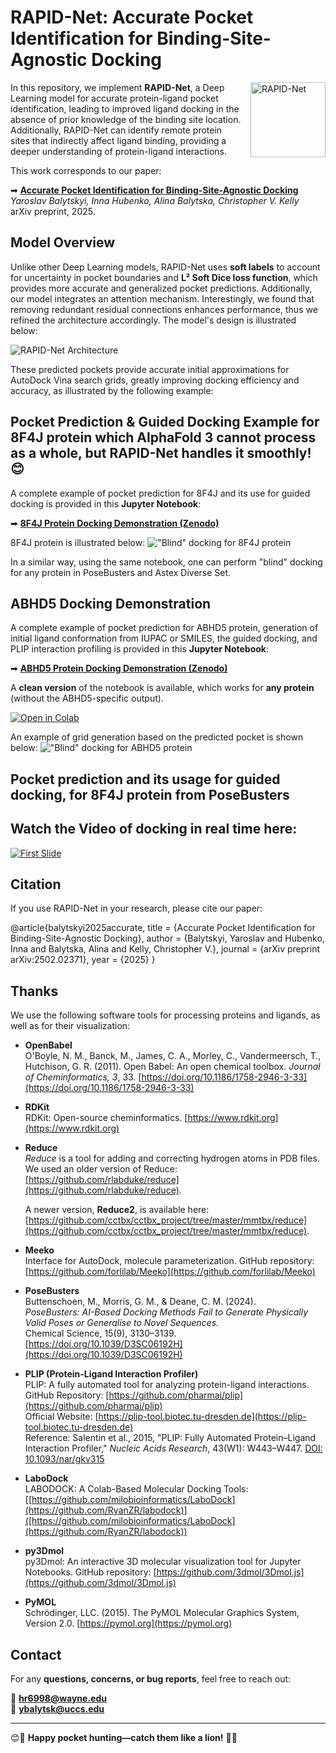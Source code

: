 # RAPID-Net: Accurate Pocket Identification for Binding-Site-Agnostic Docking  

<a href="https://github.com/BalytskyiJaroslaw/RAPID-Net/blob/main/New_Logo.png" target="_blank" style="float: right; margin-left: 15px;">
  <img src="https://raw.githubusercontent.com/BalytskyiJaroslaw/RAPID-Net/main/New_Logo.png" alt="RAPID-Net" width="120"/>
</a>


In this repository, we implement **RAPID-Net**, a Deep Learning model for accurate protein-ligand pocket identification, leading to improved ligand docking in the absence of prior knowledge of the binding site location. Additionally, RAPID-Net can identify remote protein sites that indirectly affect ligand binding, providing a deeper understanding of protein-ligand interactions.

This work corresponds to our paper:

➡ **[Accurate Pocket Identification for Binding-Site-Agnostic Docking](https://arxiv.org/abs/2502.02371)**  
*Yaroslav Balytskyi, Inna Hubenko, Alina Balytska, Christopher V. Kelly*  
arXiv preprint, 2025.  

## Model Overview  

Unlike other Deep Learning models, RAPID-Net uses **soft labels** to account for uncertainty in pocket boundaries and **L² Soft Dice loss function**, which provides more accurate and generalized pocket predictions. Additionally, our model integrates an attention mechanism. Interestingly, we found that removing redundant residual connections enhances performance, thus we refined the architecture accordingly. The model's design is illustrated below:

![RAPID-Net Architecture](https://github.com/BalytskyiJaroslaw/RAPID-Net/blob/main/RAPID_diagram_insert.png)  

These predicted pockets provide accurate initial approximations for AutoDock Vina search grids, greatly improving docking efficiency and accuracy, as illustrated by the following example: 

## Pocket Prediction & Guided Docking Example for 8F4J protein which AlphaFold 3 cannot process as a whole, but RAPID-Net handles it smoothly! 😊

A complete example of pocket prediction for 8F4J and its use for guided docking is provided in this **Jupyter Notebook**:  

➡ **[8F4J Protein Docking Demonstration (Zenodo)](https://zenodo.org/records/15026755)**

8F4J protein is illustrated below:
!["Blind" docking for 8F4J protein](https://github.com/BalytskyiJaroslaw/RAPID-Net/blob/main/8F4J.png) 

In a similar way, using the same notebook, one can perform "blind" docking for any protein in PoseBusters and Astex Diverse Set.

## ABHD5 Docking Demonstration

A complete example of pocket prediction for ABHD5 protein, generation of initial ligand conformation from IUPAC or SMILES, the guided docking, and PLIP interaction profiling is provided in this **Jupyter Notebook**: 

➡ **[ABHD5 Protein Docking Demonstration (Zenodo)](https://zenodo.org/records/15048009)**

A **clean version** of the notebook is available, which works for **any protein** (without the ABHD5-specific output).  

[![Open in Colab](https://colab.research.google.com/assets/colab-badge.svg)](https://colab.research.google.com/github/BalytskyiJaroslaw/RAPID-Net/blob/main/Demo_docking_guided_by_RAPID_Net_ABHD5_as_an_example_submit_clean.ipynb)

An example of grid generation based on the predicted pocket is shown below:
!["Blind" docking for ABHD5 protein](https://github.com/BalytskyiJaroslaw/RAPID-Net/blob/main/Vina_Setup.png) 

## Pocket prediction and its usage for guided docking, for 8F4J protein from PoseBusters

## Watch the Video of docking in real time here:
[![First Slide](https://github.com/BalytskyiJaroslaw/RAPID-Net/blob/main/8F4J_screenshot_1.png?raw=true)](https://youtu.be/EkUKmoW11pE)


## Citation  

If you use RAPID-Net in your research, please cite our paper:  

@article{balytskyi2025accurate,
  title = {Accurate Pocket Identification for Binding-Site-Agnostic Docking},
  author = {Balytskyi, Yaroslav and Hubenko, Inna and Balytska, Alina and Kelly, Christopher V.},
  journal = {arXiv preprint arXiv:2502.02371},
  year = {2025}
}

## Thanks

We use the following software tools for processing proteins and ligands, as well as for their visualization:

- **OpenBabel**  
  O'Boyle, N. M., Banck, M., James, C. A., Morley, C., Vandermeersch, T., Hutchison, G. R. (2011). Open Babel: An open chemical toolbox. *Journal of Cheminformatics, 3*, 33. [https://doi.org/10.1186/1758-2946-3-33](https://doi.org/10.1186/1758-2946-3-33)

- **RDKit**  
  RDKit: Open-source cheminformatics. [https://www.rdkit.org](https://www.rdkit.org)

- **Reduce**  
  *Reduce* is a tool for adding and correcting hydrogen atoms in PDB files.  
  We used an older version of Reduce:  
  [https://github.com/rlabduke/reduce](https://github.com/rlabduke/reduce).  

  A newer version, **Reduce2**, is available here:  
  [https://github.com/cctbx/cctbx_project/tree/master/mmtbx/reduce](https://github.com/cctbx/cctbx_project/tree/master/mmtbx/reduce).

- **Meeko**  
 Interface for AutoDock, molecule parameterization. GitHub repository: [https://github.com/forlilab/Meeko](https://github.com/forlilab/Meeko)

- **PoseBusters**  
  Buttenschoen, M., Morris, G. M., & Deane, C. M. (2024).  
  *PoseBusters: AI-Based Docking Methods Fail to Generate Physically Valid Poses or Generalise to Novel Sequences.*  
  Chemical Science, 15(9), 3130–3139.  
  [https://doi.org/10.1039/D3SC06192H](https://doi.org/10.1039/D3SC06192H)

- **PLIP (Protein-Ligand Interaction Profiler)**  
  PLIP: A fully automated tool for analyzing protein-ligand interactions.  
  GitHub Repository: [https://github.com/pharmai/plip](https://github.com/pharmai/plip)  
  Official Website: [https://plip-tool.biotec.tu-dresden.de](https://plip-tool.biotec.tu-dresden.de)  
  Reference: Salentin et al., 2015, "PLIP: Fully Automated Protein–Ligand Interaction Profiler," *Nucleic Acids Research*, 43(W1): W443–W447. [DOI: 10.1093/nar/gkv315](https://doi.org/10.1093/nar/gkv315)

- **LaboDock**  
  LABODOCK: A Colab-Based Molecular Docking Tools: [[https://github.com/milobioinformatics/LaboDock](https://github.com/RyanZR/labodock)]([https://github.com/milobioinformatics/LaboDock](https://github.com/RyanZR/labodock))

- **py3Dmol**  
  py3Dmol: An interactive 3D molecular visualization tool for Jupyter Notebooks. GitHub repository: [https://github.com/3dmol/3Dmol.js](https://github.com/3dmol/3Dmol.js)

- **PyMOL**  
  Schrödinger, LLC. (2015). The PyMOL Molecular Graphics System, Version 2.0. [https://pymol.org](https://pymol.org)

## Contact

For any **questions, concerns, or bug reports**, feel free to reach out:  

📧 **hr6998@wayne.edu**  
📧 **ybalytsk@uccs.edu**  

---

😊🦁 **Happy pocket hunting—catch them like a lion!** 🎯🔬


